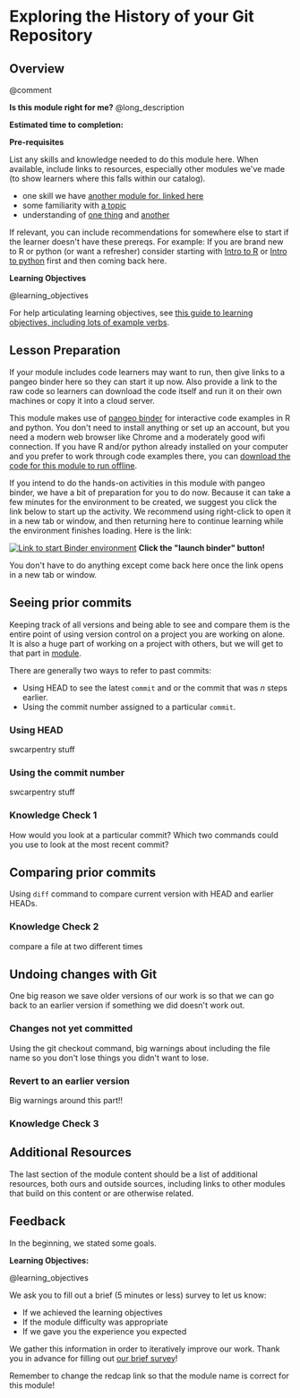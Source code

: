 <!--

author:  Elizabeth Drellich
email:    drelliche@chop.edu
version:  0.0.1
language: en
narrator: UK English Female
title: Module Title
comment:  This is a short, focused description of the module.
long_description: This is a longer description, which should be understandable for a lay audience. It will print under "Is this module right for me?" in the overview.

@learning_objectives  

After completion of this module, learners will be able to:

- Identify and use the HEAD of a repository.
- Identify and use Git commit numbers.
- Compare various versions of tracked files.
- Restore old versions of files.

@end

link:  https://chop-dbhi-arcus-education-website-assets.s3.amazonaws.com/css/styles.css

script: https://kit.fontawesome.com/83b2343bd4.js

-->

# Exploring the History of your Git Repository


<div class = "overview">

## Overview
@comment

**Is this module right for me?** @long_description

**Estimated time to completion:**

**Pre-requisites**

List any skills and knowledge needed to do this module here. When available, include links to resources, especially other modules we've made (to show learners where this falls within our catalog).

* one skill we have [another module for, linked here](https://education.arcus.chop.edu)
* some familiarity with [a topic](https://education.arcus.chop.edu)
* understanding of [one thing](https://education.arcus.chop.edu) and [another](https://education.arcus.chop.edu)

If relevant, you can include recommendations for somewhere else to start if the learner doesn't have these prereqs. For example: If you are brand new to R or python (or want a refresher) consider starting with [Intro to R](link) or [Intro to python](link) first and then coming back here.

**Learning Objectives**

@learning_objectives

For help articulating learning objectives, see [this guide to learning objectives, including lots of example verbs](https://cft.vanderbilt.edu/guides-sub-pages/blooms-taxonomy/).

</div>

## Lesson Preparation

If your module includes code learners may want to run, then give links to a pangeo binder here so they can start it up now. Also provide a link to the raw code so learners can download the code itself and run it on their own machines or copy it into a cloud server.

This module makes use of [pangeo binder](https://binder.pangeo.io/) for interactive code examples in R and python. You don't need to install anything or set up an account, but you need a modern web browser like Chrome and a moderately good wifi connection. If you have R and/or python already installed on your computer and you prefer to work through code examples there, you can <a href="https://raw.githubusercontent.com/arcus/education_modules/main/data_visualization_in_ggplot2/data_visualization_ggplot2.r" download>download the code for this module to run offline</a>.

If you intend to do the hands-on activities in this module with pangeo binder, we have a bit of preparation for you to do now. Because it can take a few minutes for the environment to be created, we suggest you click the link below to start up the activity. We recommend using right-click to open it in a new tab or window, and then returning here to continue learning while the environment finishes loading. Here is the link:

[![Link to start Binder environment](https://binder.pangeo.io/badge_logo.svg)](https://binder.pangeo.io/v2/gh/arcus/education_r_environment/main?urlpath=rstudio) **Click the "launch binder" button!**

You don't have to do anything except come back here once the link opens in a new tab or window.

## Seeing prior commits
Keeping track of all versions and being able to see and compare them is the entire point of using version control on a project you are working on alone. It is also a huge part of working on a project with others, but we will get to that part in [module](module).

There are generally two ways to refer to past commits:

- Using HEAD to see the latest `commit` and or the commit that was $n$ steps earlier.
- Using the commit number assigned to a particular `commit`.

### Using HEAD
swcarpentry stuff
### Using the commit number
swcarpentry stuff
### Knowledge Check 1
How would you look at a particular commit?
Which two commands could you use to look at the most recent commit?

## Comparing prior commits
Using `diff` command to compare current version with HEAD and earlier HEADs.

### Knowledge Check 2
compare a file at two different times

## Undoing changes with Git
One big reason we save older versions of our work is so that we can go back to an earlier version if something we did doesn't work out.
### Changes not yet committed
Using the git checkout command, big warnings about including the file name so you don't lose things you didn't want to lose.
### Revert to an earlier version
Big warnings around this part!!
### Knowledge Check 3

## Additional Resources

The last section of the module content should be a list of additional resources, both ours and outside sources, including links to other modules that build on this content or are otherwise related.

## Feedback

In the beginning, we stated some goals.

**Learning Objectives:**

@learning_objectives

We ask you to fill out a brief (5 minutes or less) survey to let us know:

* If we achieved the learning objectives
* If the module difficulty was appropriate
* If we gave you the experience you expected

We gather this information in order to iteratively improve our work.  Thank you in advance for filling out [our brief survey](https://redcap.chop.edu/surveys/?s=KHTXCXJJ93&module_name=%22Module+Template%22)!

Remember to change the redcap link so that the module name is correct for this module!
